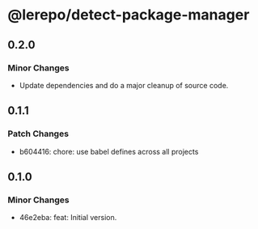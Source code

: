# @lerepo/detect-package-manager

## 0.2.0

### Minor Changes

- Update dependencies and do a major cleanup of source code.

## 0.1.1

### Patch Changes

- b604416: chore: use babel defines across all projects

## 0.1.0

### Minor Changes

- 46e2eba: feat: Initial version.
